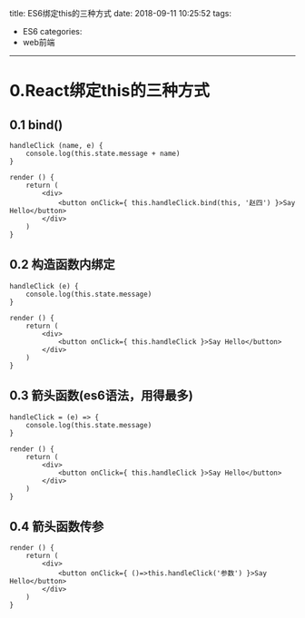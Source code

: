 title: ES6绑定this的三种方式
date: 2018-09-11 10:25:52
tags:
- ES6
categories: 
- web前端
---
# 0.React绑定this的三种方式
## 0.1 bind()

    handleClick (name, e) {
        console.log(this.state.message + name)
    }

    render () {
        return (
            <div>
                <button onClick={ this.handleClick.bind(this, '赵四') }>Say Hello</button>
            </div>
        )
    }
## 0.2 构造函数内绑定

    handleClick (e) {
        console.log(this.state.message)
    }

    render () {
        return (
            <div>
                <button onClick={ this.handleClick }>Say Hello</button>
            </div>
        )
    }

## 0.3 箭头函数(es6语法，用得最多)

 
    handleClick = (e) => {
        console.log(this.state.message)
    }
 
    render () {
        return (
            <div>
                <button onClick={ this.handleClick }>Say Hello</button>
            </div>
        )
    }

## 0.4 箭头函数传参
 
    render () {
        return (
            <div>
                <button onClick={ ()=>this.handleClick('参数') }>Say Hello</button>
            </div>
        )
    }